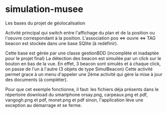 # simulation-musee
Les bases du projet de géolocalisation

Activité principal qui switch entre l'affichage du plan et de la position ou l'oeuvre correspondant à la position.
L'association pos <=> ouvre <=> TAG beacon est stockée dans une base SQlite (à redéfinir).

Cette base est gérée par une classe gestionBDD (incomplète et inadaptée pour le projet final)
La détection des beacon est simuilée par un click sur le bouton en bas de la vue.
En effet, 3 beacon sont simulés et à chaque click, on passe de l'un à l'autre (3 objets de type SimulBeacon)
Cette activité permet grace à un menu d'appeler une 2ème activité qui gère la mise à jour des documents (à compléter).

Pour que cet exemple fonctionne, il faut:
    les fichiers déja présents dans le répertoire download du smartphone
        orsay.png, carpeaux.png et pdf, vangogh.png et pdf, monet.png et pdf
    sinon, l'application lève une exception au démarrage et se ferme.
 
